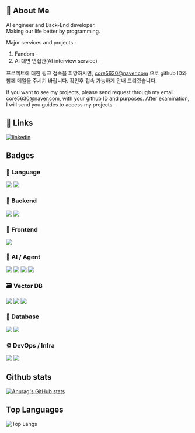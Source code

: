 
## 🚀 About Me
AI engineer and Back-End developer.
<br>
Making our life better by programming.



Major services and projects : 

1. Fandom -
2. AI 대면 면접관(AI interview service) -




프로젝트에 대한 링크 접속을 희망하시면, core5630@naver.com 으로 github ID와 함께 메일을 주시기 바랍니다. 확인후 접속 가능하게 안내 드리겠습니다.


If you want to see my projects, please send request through my email  core5630@naver.com, with your github ID and purposes. After examination, I will send you guides to access my projects.




## 🔗 Links
[![linkedin](https://img.shields.io/badge/linkedin-0A66C2?style=for-the-badge&logo=linkedin&logoColor=white)](https://www.linkedin.com/)

## Badges
<h3>🧠 Language</h3>
<p>
  <img src="https://img.shields.io/badge/Java-007396?style=for-the-badge&logo=java&logoColor=white"/>
  <img src="https://img.shields.io/badge/Python-3776AB?style=for-the-badge&logo=python&logoColor=white"/>
</p>

<h3>🔧 Backend</h3>
<p>
  <img src="https://img.shields.io/badge/Spring%20Boot-6DB33F?style=for-the-badge&logo=spring-boot&logoColor=white"/>
  <img src="https://img.shields.io/badge/FastAPI-009688?style=for-the-badge&logo=fastapi&logoColor=white"/>
</p>

<h3>🎨 Frontend</h3>
<p>
  <img src="https://img.shields.io/badge/Vue.js-4FC08D?style=for-the-badge&logo=vue.js&logoColor=white"/>
</p>

<h3>🧠 AI / Agent</h3>
<p>
  <img src="https://img.shields.io/badge/LangGraph-1C3C3C?style=for-the-badge&logo=langchain&logoColor=white"/>
  <img src="https://img.shields.io/badge/LangChain-000000?style=for-the-badge&logo=langchain&logoColor=white"/>
  <img src="https://img.shields.io/badge/RAG-black?style=for-the-badge&logo=openai&logoColor=white"/>
  <img src="https://img.shields.io/badge/Prompt%20Engineering-10A37F?style=for-the-badge&logo=openai&logoColor=white"/>
</p>

<h3>🗃️ Vector DB</h3>
<p>
  <img src="https://img.shields.io/badge/FAISS-0099CC?style=for-the-badge&logo=vector&logoColor=white"/>
  <img src="https://img.shields.io/badge/Chroma-ff4c98?style=for-the-badge&logo=sqlite&logoColor=white"/>
  <img src="https://img.shields.io/badge/Pinecone-026380?style=for-the-badge&logo=pinecone&logoColor=white"/>
</p>

<h3>💾 Database</h3>
<p>
  <img src="https://img.shields.io/badge/Oracle-F80000?style=for-the-badge&logo=oracle&logoColor=white"/>
  <img src="https://img.shields.io/badge/MariaDB-003545?style=for-the-badge&logo=mariadb&logoColor=white"/>
</p>

<h3>⚙️ DevOps / Infra</h3>
<p>
  <img src="https://img.shields.io/badge/Docker-2496ED?style=for-the-badge&logo=docker&logoColor=white"/>
  <img src="https://img.shields.io/badge/Kubernetes-326CE5?style=for-the-badge&logo=kubernetes&logoColor=white"/>
</p>






## Github stats
[![Anurag's GitHub stats](https://github-readme-stats.vercel.app/api?username=SangBumShon)](https://github.com/anuraghazra/github-readme-stats)

## Top Languages
![Top Langs](https://github-readme-stats.vercel.app/api/top-langs/?username=SangBumShon&size_weight=0.5&count_weight=0.5)  
